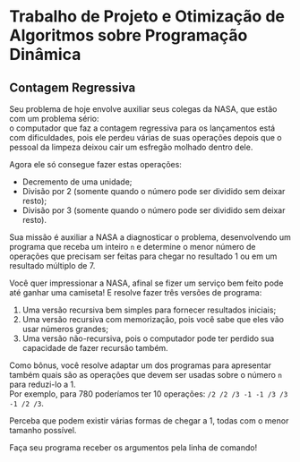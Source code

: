 # Trabalho de Projeto e Otimização de Algoritmos sobre Programação Dinâmica

## Contagem Regressiva

Seu problema de hoje envolve auxiliar seus colegas da NASA, que estão com um problema sério:  
o computador que faz a contagem regressiva para os lançamentos está com dificuldades, pois ele perdeu várias de suas operações depois que o pessoal da limpeza deixou cair um esfregão molhado dentro dele.

Agora ele só consegue fazer estas operações:
- Decremento de uma unidade;
- Divisão por 2 (somente quando o número pode ser dividido sem deixar resto);
- Divisão por 3 (somente quando o número pode ser dividido sem deixar resto).

Sua missão é auxiliar a NASA a diagnosticar o problema, desenvolvendo um programa que receba um inteiro `n` e determine o menor número de operações que precisam ser feitas para chegar no resultado 1 ou em um resultado múltiplo de 7.

Você quer impressionar a NASA, afinal se fizer um serviço bem feito pode até ganhar uma camiseta! E resolve fazer três versões de programa:

1. Uma versão recursiva bem simples para fornecer resultados iniciais;
2. Uma versão recursiva com memorização, pois você sabe que eles vão usar números grandes;
3. Uma versão não-recursiva, pois o computador pode ter perdido sua capacidade de fazer recursão também.

Como bônus, você resolve adaptar um dos programas para apresentar também quais são as operações que devem ser usadas sobre o número `n` para reduzi-lo a 1.  
Por exemplo, para 780 poderíamos ter 10 operações: `/2 /2 /3 -1 -1 /3 /3 -1 /2 /3`.

Perceba que podem existir várias formas de chegar a 1, todas com o menor tamanho possível.

Faça seu programa receber os argumentos pela linha de comando!
